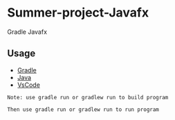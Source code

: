 # Summer-project-Javafx

Gradle Javafx

## Usage

- [Gradle](https://gradle.org/)
- [Java](https://www.java.com/en/)
- [VsCode](https://code.visualstudio.com/)

`Note: use gradle run or gradlew run to build program `

`Then use gradle run or gradlew run to run program `
